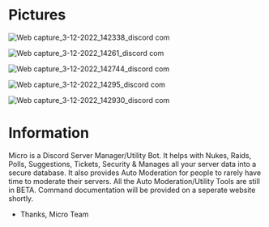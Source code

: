    # Pictures

   ![Web capture_3-12-2022_142338_discord com](https://user-images.githubusercontent.com/85833344/205458268-0267bdda-41dd-4478-85f1-1181c3148c92.jpeg)

   ![Web capture_3-12-2022_14261_discord com](https://user-images.githubusercontent.com/85833344/205458353-55d79c0a-5662-45cb-9fa1-bb9d8040d2b4.jpeg)

   ![Web capture_3-12-2022_142744_discord com](https://user-images.githubusercontent.com/85833344/205458422-ae87c1f6-fd5f-4cd5-9c57-d12718dcc9a7.jpeg)

   ![Web capture_3-12-2022_14295_discord com](https://user-images.githubusercontent.com/85833344/205458505-e1a38db2-46a6-4b49-a449-0741c464c3f3.jpeg)
   
   ![Web capture_3-12-2022_142930_discord com](https://user-images.githubusercontent.com/85833344/205458499-a776813a-66bd-4447-b9cb-712fc496f23f.jpeg)


   # Information
   Micro is a Discord Server Manager/Utility Bot. It helps with Nukes, Raids, Polls, Suggestions, Tickets, Security & Manages all your server data into a secure database. It also provides Auto Moderation for people to rarely have time to moderate their servers. All the Auto Moderation/Utility Tools are still in BETA. Command documentation will be provided on a seperate website shortly. 
   
  - Thanks, Micro Team


                                       
                                      
             
